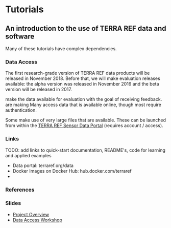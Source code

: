 
# Tutorials

## An introduction to the use of TERRA REF data and software

Many of these tutorials have complex dependencies. 

### Data Access

The first research-grade version of TERRA REF data products will be released in November 2018. 
Before that, we will make evaluation releases available: the alpha version was released in November 2016 and the beta version will be released in 2017.

make the data available for evaluation with the goal of receiving feedback.
are making 
Many access data that is available online, though most require authentication.

Some make use of very large files that are available. 
These can be launched from within the [TERRA REF Sensor Data Portal](https://terraref.ncsa.illinois.edu) (requires account / access).

### 


### Links

TODO: add links to quick-start documentation, README's, code for learning and applied examples

* Data portal: terraref.org/data
* Docker Images on Docker Hub: hub.docker.com/terraref
* 
### References



### Slides

* [Project Overview](https://docs.google.com/presentation/d/1MVOGt2xKgCfeUdVF9tWyyWrcPPfSg9DQvxHWQ0nN44U/pub?start=false&loop=false&delayms=3000)
* [Data Access Workshop](https://docs.google.com/presentation/d/1YikA_h9LIgTJkuNrAublpWIoT2pRF-E-RI1k1UlqeAE/pub?start=false&loop=false&delayms=3000)
